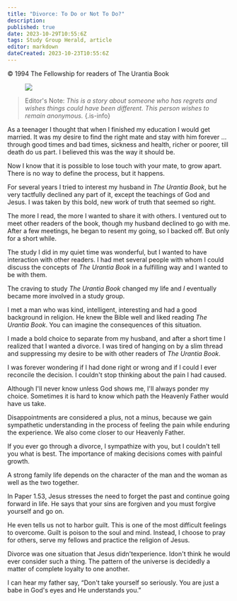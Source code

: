 ```yaml
---
title: "Divorce: To Do or Not To Do?"
description: 
published: true
date: 2023-10-29T10:55:6Z
tags: Study Group Herald, article
editor: markdown
dateCreated: 2023-10-23T10:55:6Z
---
```


<p class="v-card v-sheet theme--light gray lighten-3 px-2">© 1994 The Fellowship for readers of The Urantia Book</p>

<figure id="Figure_1" class="image urantiapedia">
<img src="/image/article/Study_Group_Herald/reading.jpg">
</figure>

> Editor's Note: _This is a story about someone who has regrets and wishes things could have been different. This person wishes to remain anonymous._
{.is-info}

As a teenager I thought that when I finished my education I would get married. It was my desire to find the right mate and stay with him forever ... through good times and bad times, sickness and health, richer or poorer, till death do us part. I believed this was the way it should be.

Now I know that it is possible to lose touch with your mate, to grow apart. There is no way to define the process, but it happens.

For several years I tried to interest my husband in _The Urantia Book_, but he very tactfully declined any part of it, except the teachings of God and Jesus. I was taken by this bold, new work of truth that seemed so right.

The more I read, the more I wanted to share it with others. I ventured out to meet other readers of the book, though my husband declined to go with me. After a few meetings, he began to resent my going, so I backed off. But only for a short while.

The study I did in my quiet time was wonderful, but I wanted to have interaction with other readers. I had met several people with whom I could discuss the concepts of _The Urantia Book_ in a fulfilling way and I wanted to be with them.

The craving to study _The Urantia Book_ changed my life and $I$ eventually became more involved in a study group.

I met a man who was kind, intelligent, interesting and had a good background in religion. He knew the Bible well and liked reading _The Urantia Book_. You can imagine the consequences of this situation.

I made a bold choice to separate from my husband, and after a short time I realized that I wanted a divorce. I was tired of hanging on by a slim thread and suppressing my desire to be with other readers of _The Urantia Book_.

I was forever wondering if I had done right or wrong and if I could I ever reconcile the decision. I couldn't stop thinking about the pain I had caused.

Although I'll never know unless God shows me, I'll always ponder my choice. Sometimes it is hard to know which path the Heavenly Father would have us take.

Disappointments are considered a plus, not a minus, because we gain sympathetic understanding in the process of feeling the pain while enduring the experience. We also come closer to our Heavenly Father.

If you ever go through a divorce, I sympathize with you, but I couldn't tell you what is best. The importance of making decisions comes with painful growth.

A strong family life depends on the character of the man and the woman as well as the two together.

In Paper 1.53, Jesus stresses the need to forget the past and continue going forward in life. He says that your sins are forgiven and you must forgive yourself and go on.

He even tells us not to harbor guilt. This is one of the most difficult feelings to overcome. Guilt is poison to the soul and mind. Instead, I choose to pray for others, serve my fellows and practice the religion of Jesus.

Divorce was one situation that Jesus didn'texperience. Idon't think he would ever consider such a thing. The pattern of the universe is decidedly a matter of complete loyalty to one another.

I can hear my father say, “Don't take yourself so seriously. You are just a babe in God's eyes and He understands you.”